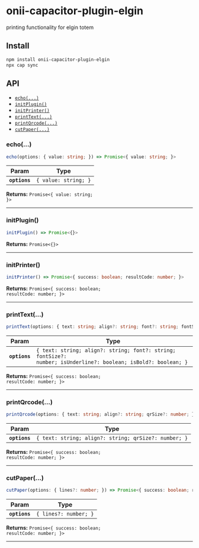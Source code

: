 # onii-capacitor-plugin-elgin

printing functionality for elgin totem

## Install

```bash
npm install onii-capacitor-plugin-elgin
npx cap sync
```

## API

<docgen-index>

* [`echo(...)`](#echo)
* [`initPlugin()`](#initplugin)
* [`initPrinter()`](#initprinter)
* [`printText(...)`](#printtext)
* [`printQrcode(...)`](#printqrcode)
* [`cutPaper(...)`](#cutpaper)

</docgen-index>

<docgen-api>
<!--Update the source file JSDoc comments and rerun docgen to update the docs below-->

### echo(...)

```typescript
echo(options: { value: string; }) => Promise<{ value: string; }>
```

| Param         | Type                            |
| ------------- | ------------------------------- |
| **`options`** | <code>{ value: string; }</code> |

**Returns:** <code>Promise&lt;{ value: string; }&gt;</code>

--------------------


### initPlugin()

```typescript
initPlugin() => Promise<{}>
```

**Returns:** <code>Promise&lt;{}&gt;</code>

--------------------


### initPrinter()

```typescript
initPrinter() => Promise<{ success: boolean; resultCode: number; }>
```

**Returns:** <code>Promise&lt;{ success: boolean; resultCode: number; }&gt;</code>

--------------------


### printText(...)

```typescript
printText(options: { text: string; align?: string; font?: string; fontSize?: number; isUnderline?: boolean; isBold?: boolean; }) => Promise<{ success: boolean; resultCode: number; }>
```

| Param         | Type                                                                                                                      |
| ------------- | ------------------------------------------------------------------------------------------------------------------------- |
| **`options`** | <code>{ text: string; align?: string; font?: string; fontSize?: number; isUnderline?: boolean; isBold?: boolean; }</code> |

**Returns:** <code>Promise&lt;{ success: boolean; resultCode: number; }&gt;</code>

--------------------


### printQrcode(...)

```typescript
printQrcode(options: { text: string; align?: string; qrSize?: number; }) => Promise<{ success: boolean; resultCode: number; }>
```

| Param         | Type                                                            |
| ------------- | --------------------------------------------------------------- |
| **`options`** | <code>{ text: string; align?: string; qrSize?: number; }</code> |

**Returns:** <code>Promise&lt;{ success: boolean; resultCode: number; }&gt;</code>

--------------------


### cutPaper(...)

```typescript
cutPaper(options: { lines?: number; }) => Promise<{ success: boolean; resultCode: number; }>
```

| Param         | Type                             |
| ------------- | -------------------------------- |
| **`options`** | <code>{ lines?: number; }</code> |

**Returns:** <code>Promise&lt;{ success: boolean; resultCode: number; }&gt;</code>

--------------------

</docgen-api>
